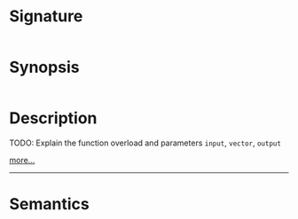 # Signature
```vikid-signature
```

# Synopsis
```vikid-synopsis
```

# Description
TODO: Explain the function overload and parameters `input`, `vector`, `output`

[more...](https://en.wikipedia.org/wiki/Euclidean_vector#Addition_and_subtraction)

----

# Semantics
